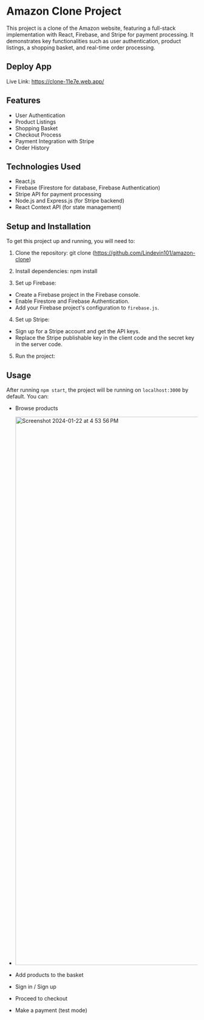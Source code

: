 # Amazon Clone Project

This project is a clone of the Amazon website, featuring a full-stack implementation with React, Firebase, and Stripe for payment processing. It demonstrates key functionalities such as user authentication, product listings, a shopping basket, and real-time order processing.

## Deploy App
Live Link: https://clone-11e7e.web.app/
## Features

- User Authentication
- Product Listings
- Shopping Basket
- Checkout Process
- Payment Integration with Stripe
- Order History

## Technologies Used

- React.js
- Firebase (Firestore for database, Firebase Authentication)
- Stripe API for payment processing
- Node.js and Express.js (for Stripe backend)
- React Context API (for state management)

## Setup and Installation

To get this project up and running, you will need to:

1. Clone the repository:
git clone (https://github.com/Lindevin101/amazon-clone)

2. Install dependencies:
npm install

3. Set up Firebase:
- Create a Firebase project in the Firebase console.
- Enable Firestore and Firebase Authentication.
- Add your Firebase project's configuration to `firebase.js`.

4. Set up Stripe:
- Sign up for a Stripe account and get the API keys.
- Replace the Stripe publishable key in the client code and the secret key in the server code.

5. Run the project:

## Usage

After running `npm start`, the project will be running on `localhost:3000` by default. You can:

- Browse products
- <img width="1440" alt="Screenshot 2024-01-22 at 4 53 56 PM" src="https://github.com/Lindevin101/amazon-clone/assets/145355507/17ba5aa2-00fa-4ecf-9ea8-70653fa4ef2a">

- Add products to the basket
- Sign in / Sign up
- Proceed to checkout
- Make a payment (test mode)




